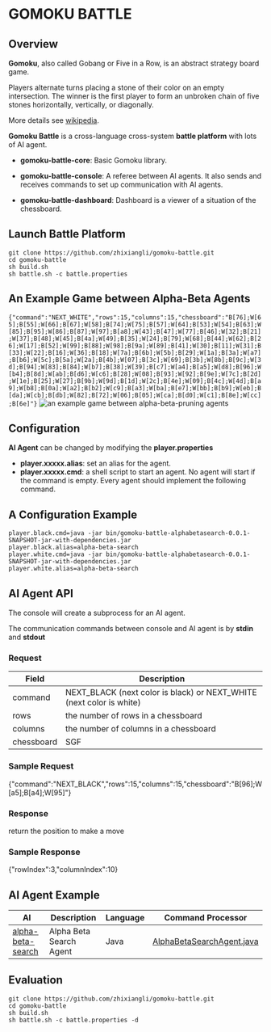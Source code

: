 # GOMOKU BATTLE

## Overview
**Gomoku**, also called Gobang or Five in a Row, is an abstract strategy board game.

Players alternate turns placing a stone of their color on an empty intersection. The winner is the first player to form an unbroken chain of five stones horizontally, vertically, or diagonally.

More details see [wikipedia](https://en.wikipedia.org/wiki/Gomoku).

**Gomoku Battle** is a cross-language cross-system **battle platform** with lots of AI agent.

+ **gomoku-battle-core**: Basic Gomoku library.

+ **gomoku-battle-console**: A referee between AI agents. It also sends and receives commands to set up communication with AI agents.

+ **gomoku-battle-dashboard**: Dashboard is a viewer of a situation of the chessboard.

## Launch Battle Platform
```
git clone https://github.com/zhixiangli/gomoku-battle.git
cd gomoku-battle
sh build.sh
sh battle.sh -c battle.properties
```

## An Example Game between Alpha-Beta Agents
`
{"command":"NEXT_WHITE","rows":15,"columns":15,"chessboard":"B[76];W[65];B[55];W[66];B[67];W[58];B[74];W[75];B[57];W[64];B[53];W[54];B[63];W[85];B[95];W[86];B[87];W[97];B[a8];W[43];B[47];W[77];B[46];W[32];B[21];W[37];B[48];W[45];B[4a];W[49];B[35];W[24];B[79];W[68];B[44];W[62];B[26];W[17];B[52];W[99];B[88];W[98];B[9a];W[89];B[41];W[30];B[11];W[31];B[33];W[22];B[16];W[36];B[18];W[7a];B[6b];W[5b];B[29];W[1a];B[3a];W[a7];B[b6];W[5c];B[5a];W[2a];B[4b];W[07];B[3c];W[69];B[3b];W[8b];B[9c];W[3d];B[94];W[83];B[84];W[b7];B[38];W[39];B[c7];W[a4];B[a5];W[d8];B[96];W[b4];B[8d];W[ab];B[d6];W[c6];B[28];W[08];B[93];W[92];B[9e];W[7c];B[2d];W[1e];B[25];W[27];B[9b];W[9d];B[1d];W[2c];B[4e];W[09];B[4c];W[4d];B[a9];W[b8];B[0a];W[a2];B[b2];W[c9];B[a3];W[ba];B[e7];W[bb];B[b9];W[eb];B[da];W[cb];B[db];W[82];B[72];W[06];B[05];W[ca];B[d0];W[c1];B[8e];W[cc];B[6e]"}
`
![an example game between alpha-beta-pruning agents](https://github.com/zhixiangli/gomoku-battle/blob/master/example-game.gif)

## Configuration
**AI Agent** can be changed by modifying the **player.properties**

+ **player.xxxxx.alias**: set an alias for the agent.
+ **player.xxxxx.cmd**: a shell script to start an agent. No agent will start if the command is empty. Every agent should implement the following command.

## A Configuration Example
```
player.black.cmd=java -jar bin/gomoku-battle-alphabetasearch-0.0.1-SNAPSHOT-jar-with-dependencies.jar
player.black.alias=alpha-beta-search
player.white.cmd=java -jar bin/gomoku-battle-alphabetasearch-0.0.1-SNAPSHOT-jar-with-dependencies.jar
player.white.alias=alpha-beta-search
```

## AI Agent API
The console will create a subprocess for an AI agent.

The communication commands between console and AI agent is by **stdin** and **stdout**

### Request
Field | Description
------|------------
command | NEXT\_BLACK (next color is black) or NEXT\_WHITE (next color is white)
rows | the number of rows in a chessboard
columns | the number of columns in a chessboard
chessboard | SGF

### Sample Request
{"command":"NEXT_BLACK","rows":15,"columns":15,"chessboard":"B[96];W[a5];B[a4];W[95]"}

### Response
return the position to make a move

### Sample Response
{"rowIndex":3,"columnIndex":10}

## AI Agent Example

AI | Description | Language | Command Processor
---|---|---|---
[alpha-beta-search](https://github.com/zhixiangli/gomoku-battle/tree/master/gomoku-battle-alphabetasearch) | Alpha Beta Search Agent | Java | [AlphaBetaSearchAgent.java](https://github.com/zhixiangli/gomoku-battle/blob/master/gomoku-battle-alphabetasearch/src/main/java/com/zhixiangli/gomoku/alphabetasearch/AlphaBetaSearchAgent.java)

## Evaluation
```
git clone https://github.com/zhixiangli/gomoku-battle.git
cd gomoku-battle
sh build.sh
sh battle.sh -c battle.properties -d
```